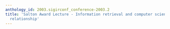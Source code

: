 ```yaml
---
anthology_id: 2003.sigirconf_conference-2003.2
title: 'Salton Award Lecture - Information retrieval and computer science: an evolving
  relationship'
---
```

